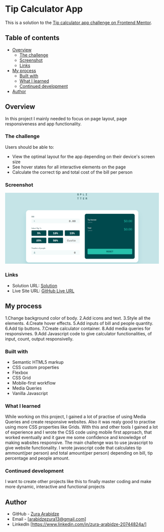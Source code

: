 # Tip Calculator App

This is a solution to the [Tip calculator app challenge on Frontend Mentor](https://www.frontendmentor.io/challenges/tip-calculator-app-ugJNGbJUX).

## Table of contents

- [Overview](#overview)
  - [The challenge](#the-challenge)
  - [Screenshot](#screenshot)
  - [Links](#links)
- [My process](#my-process)
  - [Built with](#built-with)
  - [What I learned](#what-i-learned)
  - [Continued development](#continued-development)
- [Author](#author)

## Overview

In this project I mainly needed to focus on page layout, page responsiveness and app functionality.

### The challenge

Users should be able to:

- View the optimal layout for the app depending on their device's screen size
- See hover states for all interactive elements on the page
- Calculate the correct tip and total cost of the bill per person

### Screenshot

![](images/Screenshot%202022-11-15%20003157.png)

### Links

- Solution URL: [Solution]()
- Live Site URL: [GitHub Live URL]()

## My process

1.Change background color of body.
2.Add icons and text.
3.Style all the elements.
4.Create hover effects.
5.Add inputs of bill and people quantity.
6.Add tip buttons.
7.Create calculator container.
8.Add media queries for responsivnes.
9.Add Javascript code to give calculator functionalities, of input, count, output responsivelly.

### Built with

- Semantic HTML5 markup
- CSS custom properties
- Flexbox
- CSS Grid
- Mobile-first workflow
- Media Queries
- Vanilla Javascript

### What I learned

While working on this project, I gained a lot of practise of using Media Queries and create responsive websites. Also it was realy good to practise using more CSS properties like Grids. With this and other tools I gained a lot of experience and I wrote the CSS code using mobile first approach, that worked eventually and it gave me some confidence and knowledge of making wabsites responsive. The main challenge was to use javascript to give website functionality. I wrote javascript code that calculates tip ammount(per person) and total amount(per person) depending on bill, tip percentage and people amount.

### Continued development

I want to create other projects like this to finally master coding and make more dynamic, interactive and functional projects

## Author

- GitHub - [Zura Arabidze](https://github.com/zuraba3)
- Email - [arabidzezura13@gmail.com]
- Linkedln [https://www.linkedin.com/in/zura-arabidze-20744824a/]
